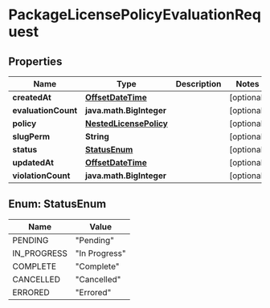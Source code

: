 
# PackageLicensePolicyEvaluationRequest

## Properties
Name | Type | Description | Notes
------------ | ------------- | ------------- | -------------
**createdAt** | [**OffsetDateTime**](OffsetDateTime.md) |  |  [optional]
**evaluationCount** | **java.math.BigInteger** |  |  [optional]
**policy** | [**NestedLicensePolicy**](NestedLicensePolicy.md) |  |  [optional]
**slugPerm** | **String** |  |  [optional]
**status** | [**StatusEnum**](#StatusEnum) |  |  [optional]
**updatedAt** | [**OffsetDateTime**](OffsetDateTime.md) |  |  [optional]
**violationCount** | **java.math.BigInteger** |  |  [optional]


<a name="StatusEnum"></a>
## Enum: StatusEnum
Name | Value
---- | -----
PENDING | &quot;Pending&quot;
IN_PROGRESS | &quot;In Progress&quot;
COMPLETE | &quot;Complete&quot;
CANCELLED | &quot;Cancelled&quot;
ERRORED | &quot;Errored&quot;



